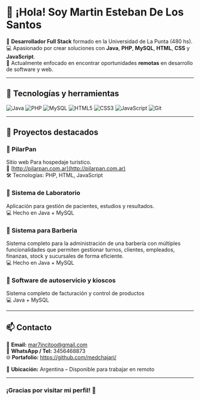 # 👋 ¡Hola! Soy Martin Esteban De Los Santos

🎯 **Desarrollador Full Stack** formado en la Universidad de La Punta (480 hs).  
💻 Apasionado por crear soluciones con **Java**, **PHP**, **MySQL**, **HTML**, **CSS** y **JavaScript**.  
🚀 Actualmente enfocado en encontrar oportunidades **remotas** en desarrollo de software y web.

---

## 🧰 Tecnologías y herramientas

![Java](https://img.shields.io/badge/Java-%23ED8B00.svg?style=for-the-badge&logo=openjdk&logoColor=white)
![PHP](https://img.shields.io/badge/PHP-%23777BB4.svg?style=for-the-badge&logo=php&logoColor=white)
![MySQL](https://img.shields.io/badge/MySQL-%2300f.svg?style=for-the-badge&logo=mysql&logoColor=white)
![HTML5](https://img.shields.io/badge/HTML5-%23E34F26.svg?style=for-the-badge&logo=html5&logoColor=white)
![CSS3](https://img.shields.io/badge/CSS3-%231572B6.svg?style=for-the-badge&logo=css3&logoColor=white)
![JavaScript](https://img.shields.io/badge/JavaScript-%23F7DF1E.svg?style=for-the-badge&logo=javascript&logoColor=black)
![Git](https://img.shields.io/badge/Git-%23F05033.svg?style=for-the-badge&logo=git&logoColor=white)

---

## 📁 Proyectos destacados

### 🔹 PilarPan
Sitio web Para hospedaje turistico.  
🔗 [http://pilarpan.com.ar](http://pilarpan.com.ar)  
🛠️ Tecnologías: PHP, HTML, JavaScript

### 🔹 Sistema de Laboratorio
Aplicación para gestión de pacientes, estudios y resultados.  
💻 Hecho en Java + MySQL

### 🔹 Sistema para Barberia
Sistema completo para la administración de una barbería con múltiples funcionalidades que permiten gestionar turnos, clientes, empleados, finanzas, stock y sucursales de forma eficiente.  
💻 Hecho en Java + MySQL


### 🔹 Software de autoservicio y kioscos
Sistema completo de facturación y control de productos  
💻 Java + MySQL

---

## 📫 Contacto

📧 **Email:** mar7incitoo@gmail.com  
📱 **WhatsApp / Tel:** 3456468873  
🌐 **Portafolio:** https://github.com/medchajari/

📍 **Ubicación:** Argentina – Disponible para trabajar en remoto

---

### ¡Gracias por visitar mi perfil! 🌟
